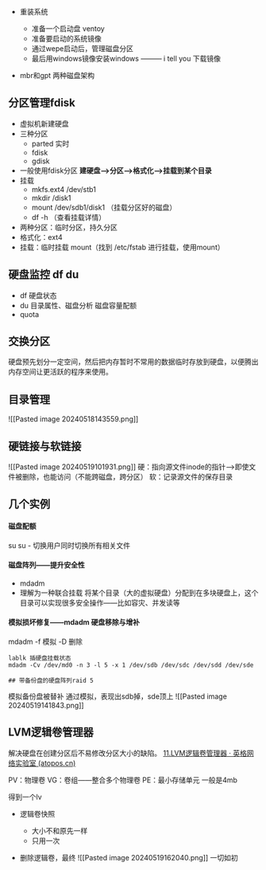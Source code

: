 
- 重装系统
	- 准备一个启动盘 ventoy
	- 准备要启动的系统镜像
	- 通过wepe启动后，管理磁盘分区
	- 最后用windows镜像安装windows  ——— i tell you 下载镜像

- mbr和gpt 两种磁盘架构

## 分区管理fdisk
- 虚拟机新建硬盘
- 三种分区
	- parted 实时
	- fdisk
	- gdisk
- 一般使用fdisk分区
**建硬盘-->分区-->格式化-->挂载到某个目录**
- 挂载
	- mkfs.ext4 /dev/stb1
	- mkdir /disk1
	- mount /dev/sdb1/disk1  （挂载分区好的磁盘）
	- df -h  （查看挂载详情）
- 两种分区：临时分区，持久分区
- 格式化：ext4
- 挂载：临时挂载 mount（找到 /etc/fstab 进行挂载，使用mount）

## 硬盘监控 df du
- df 硬盘状态
- du 目录属性、磁盘分析
磁盘容量配额
- quota

## 交换分区
硬盘预先划分一定空间，然后把内存暂时不常用的数据临时存放到硬盘，以便腾出内存空间让更活跃的程序来使用。


## 目录管理
![[Pasted image 20240518143559.png]]

## 硬链接与软链接
![[Pasted image 20240519101931.png]]
硬：指向源文件inode的指针-->即使文件被删除，也能访问（不能跨磁盘，跨分区）
软：记录源文件的保存目录


## 几个实例

#### 磁盘配额

su 
su -   切换用户同时切换所有相关文件
#### 磁盘阵列——提升安全性
- mdadm
- 理解为一种联合挂载  将某个目录（大的虚拟硬盘）分配到在多块硬盘上，这个目录可以实现很多安全操作——比如容灾、并发读等

#### 模拟损坏修复——mdadm 硬盘移除与增补
mdadm -f 模拟
-D 删除

```shell
lablk 插硬盘挂载状态
mdadm -Cv /dev/md0 -n 3 -l 5 -x 1 /dev/sdb /dev/sdc /dev/sdd /dev/sde

## 带备份盘的硬盘阵列raid 5
```
模拟备份盘被替补
通过模拟，表现出sdb掉，sde顶上
![[Pasted image 20240519141843.png]]

## LVM逻辑卷管理器
解决硬盘在创建分区后不易修改分区大小的缺陷。
[11.LVM逻辑卷管理器 · 英格网络实验室 (atopos.cn)](http://book.atopos.cn/Linux/Linux%E5%9F%BA%E7%A1%80/11.LVM%E9%80%BB%E8%BE%91%E5%8D%B7%E7%AE%A1%E7%90%86%E5%99%A8.html)


PV：物理卷
VG：卷组——整合多个物理卷
PE：最小存储单元 一般是4mb

得到一个lv


- 逻辑卷快照
	- 大小不和原先一样
	- 只用一次


- 删除逻辑卷，最终
![[Pasted image 20240519162040.png]]
一切如初